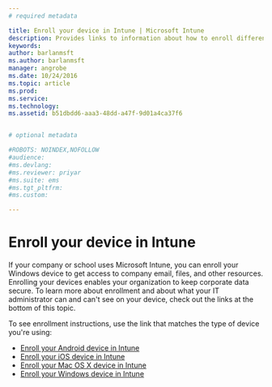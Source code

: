```yaml
---
# required metadata

title: Enroll your device in Intune | Microsoft Intune
description: Provides links to information about how to enroll different devices in Intune
keywords:
author: barlanmsftms.author: barlanmsft
manager: angrobe
ms.date: 10/24/2016
ms.topic: article
ms.prod:
ms.service:
ms.technology:
ms.assetid: b51dbdd6-aaa3-48dd-a47f-9d01a4ca37f6


# optional metadata

#ROBOTS: NOINDEX,NOFOLLOW
#audience:
#ms.devlang:
#ms.reviewer: priyar
#ms.suite: ems
#ms.tgt_pltfrm:
#ms.custom:

---
```


# Enroll your device in Intune

If your company or school uses Microsoft Intune, you can enroll your Windows device to get access to company email, files, and other resources. Enrolling your devices enables your organization to keep corporate data secure. To learn more about enrollment and about what your IT administrator can and can't see on your device, check out the links at the bottom of this topic.

To see enrollment instructions, use the link that matches the type of device you're using:

- [Enroll your Android device in Intune](enroll-your-device-in-Intune-android.md)
- [Enroll your iOS device in Intune](enroll-your-device-in-intune-ios.md)
- [Enroll your Mac OS X device in Intune](enroll-your-device-in-intune-mac-os-x.md)
- [Enroll your Windows device in Intune](enroll-your-device-in-intune-windows.md)


